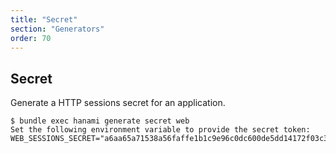```yaml
---
title: "Secret"
section: "Generators"
order: 70
---
```


## Secret

Generate a HTTP sessions secret for an application.

```shell
$ bundle exec hanami generate secret web
Set the following environment variable to provide the secret token:
WEB_SESSIONS_SECRET="a6aa65a71538a56faffe1b1c9e96c0dc600de5dd14172f03c35cc48c3b27affe"
```
